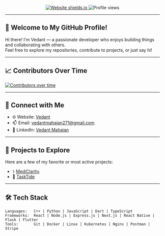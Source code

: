 <!-- GitHub Profile README -->

<!-- Badges at the top -->
<p align="center">
  <a href="https://vedantmahajan.vercel.app/">
    <img src="https://img.shields.io/website-up-down-green-red/http/shields.io.svg" alt="Website shields.io">
  </a>
  <img src="https://visitor-badge.laobi.icu/badge?page_id=Vedant817" alt="Profile views" />
</p>


---

## 👋 Welcome to My GitHub Profile!

Hi there! I'm Vedant — a passionate developer who enjoys building things and collaborating with others.  
Feel free to explore my repositories, contribute to projects, or just say hi!

---

## 📈 Contributors Over Time

[![Contributors over time](https://contributor-graph-api.apiseven.com/contributors-svg?chart=contributorOverTime&repo=Vedabt817/badges)](https://www.apiseven.com/en/contributor-graph?chart=contributorOverTime&repo=Vedant817/badges)

---

## 🔗 Connect with Me

- 🌐 Website: [Vedant]([https://yourwebsite.com](https://vedantmahajan.vercel.app/))
- 📫 Email: [vedantmahajan271@gmail.com](https://mail.google.com/mail/?view=cm&fs=1&to=vedantmahajan271@gmail.com)
- 💼 LinkedIn: [Vedant Mahajan]([https://linkedin.com/in/yourprofile](https://www.linkedin.com/in/vedant-mahajan-051b66170/))

---

## 🚀 Projects to Explore

Here are a few of my favorite or most active projects:

- ⚕️ [MediClarity](https://github.com/Vedant817/MediClarity).
- 🏢 [TaskTide]([https://github.com/yourusername/project2](https://github.com/Vedant817/Deep-Research-Agent))

---

## 🛠️ Tech Stack

```text
Languages:   C++ | Python | JavaScript | Dart | TypeScript
Frameworks:  React | Node.js | Express.js | Next.js | React Native | Flask | Flutter 
Tools:       Git | Docker | Linux | Kubernetes | Nginx | Postman | Stripe
```
